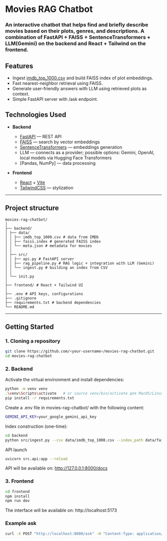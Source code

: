 # Movies RAG Chatbot

### An interactive chatbot that helps find and briefly describe movies based on their plots, genres, and descriptions. A combination of **FastAPI + FAISS + SentenceTransformers + LLM(Gemini)** on the backend and **React + Tailwind** on the frontend.

## Features

- Ingest [imdb_top_1000.csv](https://www.kaggle.com/datasets/harshitshankhdhar/imdb-dataset-of-top-1000-movies-and-tv-shows) and build FAISS index of plot embeddings.
- Fast nearest-neighbor retrieval using FAISS.
- Generate user-friendly answers with LLM using retrieved plots as context.
- Simple FastAPI server with /ask endpoint.

## Technologies Used

- **Backend**

  - [FastAPI](https://fastapi.tiangolo.com/) — REST API
  - [FAISS](https://github.com/facebookresearch/faiss) — search by vector embeddings
  - [SentenceTransformers](https://www.sbert.net/) — embeddings generation
  - LLM — connects as a provider; possible options: Gemini, OpenAI, local models via Hugging Face Transformers
  - [Pandas, NumPy] — data processing

- **Frontend**
  - [React](https://react.dev/) + [Vite](https://vitejs.dev/)
  - [TailwindCSS](https://tailwindcss.com/) — stylization

---

## Project structure

```text
movies-rag-chatbot/
│
├── backend/
│ ├── data/
│ │ ├── imdb_top_1000.csv # data from IMDb
│ │ ├── faiss.index # generated FAISS index
│ │ └── meta.json # metadata for movies
│ │
│ ├── src/
│ │ ├── api.py # FastAPI server
│ │ ├── rag_pipeline.py # RAG logic + integration with LLM (Gemini)
│ │ └── ingest.py # building an index from CSV
│ │
│ └── init.py
│
├── frontend/ # React + Tailwind UI
│
├── .env # API keys, configurations
├── .gitignore
├── requirements.txt # backend dependencies
└── README.md
```

---

## Getting Started

### 1. Cloning a repository

```bash
git clone https://github.com/<your-username>/movies-rag-chatbot.git
cd movies-rag-chatbot
```

### 2️. Backend

Activate the virtual environment and install dependencies:

```bash
python -m venv venv
.\venv\Scripts\activate   # or source venv/bin/activate для MacOS/Linux
pip install -r requirements.txt
```

Create a .env file in movies-rag-chatbot/ with the following content:

```bash
GEMINI_API_KEY=your_google_gemini_api_key
```

Index construction (one-time):

```bash
cd backend
python src/ingest.py --csv data/imdb_top_1000.csv --index_path data/faiss.index --meta_path data/meta.json
```

API launch

```bash
uvicorn src.api:app --reload
```

API will be available on: http://127.0.0.1:8000/docs

### 3️. Frontend

```bash
cd frontend
npm install
npm run dev
```

The interface will be available on: http://localhost:5173

### Example ask

```bash
curl -X POST "http://localhost:8000/ask" -H "Content-Type: application/json" -d "{\"query\": \"Tell me about Titanic\"}"
```

